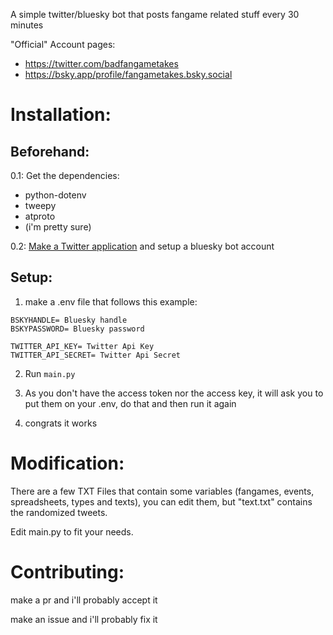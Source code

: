 A simple twitter/bluesky bot that posts fangame related stuff every 30 minutes

"Official" Account pages:
- https://twitter.com/badfangametakes
- https://bsky.app/profile/fangametakes.bsky.social


# Installation:

## Beforehand:

0.1: Get the dependencies:
- python-dotenv
- tweepy
- atproto
- (i'm pretty sure)

0.2: [Make a Twitter application](https://developer.twitter.com/) and setup a bluesky bot account
## Setup:

1. make a .env file that follows this example:
```
BSKYHANDLE= Bluesky handle
BSKYPASSWORD= Bluesky password

TWITTER_API_KEY= Twitter Api Key
TWITTER_API_SECRET= Twitter Api Secret
```

2. Run ```main.py```

3. As you don't have the access token nor the access key, it will ask you to put them on your .env, do that and then run it again

4. congrats it works


# Modification:

There are a few TXT Files that contain some variables (fangames, events, spreadsheets, types and texts), you can edit them, but "text.txt" contains the randomized tweets.

Edit main.py to fit your needs.


# Contributing:

make a pr and i'll probably accept it

make an issue and i'll probably fix it
